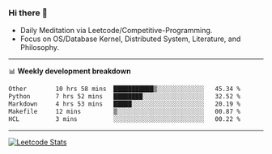 ### Hi there 👋
* Daily Meditation via Leetcode/Competitive-Programming.
* Focus on OS/Database Kernel, Distributed System, Literature, and Philosophy.

-------

📊 **Weekly development breakdown**
<!--START_SECTION:waka-->

```txt
Other        10 hrs 58 mins  ███████████▒░░░░░░░░░░░░░   45.34 %
Python       7 hrs 52 mins   ████████░░░░░░░░░░░░░░░░░   32.52 %
Markdown     4 hrs 53 mins   █████░░░░░░░░░░░░░░░░░░░░   20.19 %
Makefile     12 mins         ▒░░░░░░░░░░░░░░░░░░░░░░░░   00.87 %
HCL          3 mins          ░░░░░░░░░░░░░░░░░░░░░░░░░   00.22 %
```

<!--END_SECTION:waka-->

-------

[![Leetcode Stats](https://leetcard.jacoblin.cool/hzhang413?font=Fira+Mono)](https://leetcode.com/fxrc)
<!-- ![image](./cyberpunk-ghost-in-the-shell.gif)
![image](./gis-archive.png) -->
